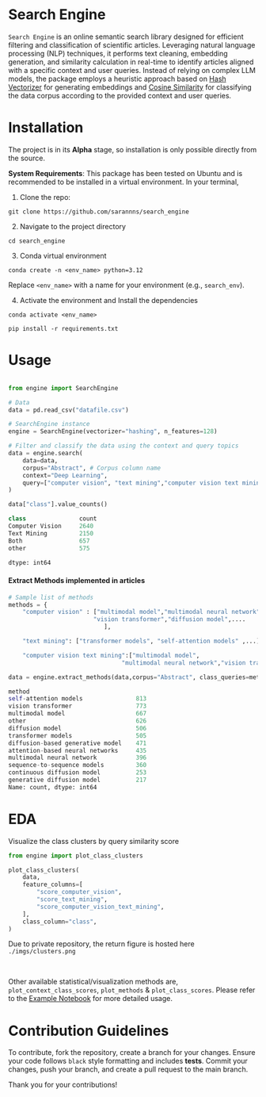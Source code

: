 # Search Engine

``Search Engine`` is an online semantic search library designed for efficient filtering and classification of scientific articles. Leveraging natural language processing (NLP)
 techniques, it performs text cleaning, embedding generation, and similarity calculation in real-time to identify articles aligned with a specific context and user queries. 
 Instead of relying on complex LLM models, the package employs a heuristic approach based on 
 [Hash Vectorizer](https://scikit-learn.org/1.5/modules/generated/sklearn.feature_extraction.text.HashingVectorizer.html) for generating 
 embeddings and [Cosine Similarity](https://scikit-learn.org/1.5/modules/generated/sklearn.metrics.pairwise.cosine_similarity.html) for classifying the 
 data corpus according to the provided context and user queries.


# Installation

The project is in its **Alpha** stage, so installation is only possible directly from the source. 

**System Requirements**: This package has been tested on Ubuntu and is recommended to be installed in a virtual environment. In your terminal, 

1. Clone the repo:

`git clone https://github.com/sarannns/search_engine`

2. Navigate to the project directory

`cd search_engine`

3. Conda virtual environment

`conda create -n <env_name> python=3.12` 

Replace `<env_name>` with a name for your environment (e.g., `search_env`).

4. Activate the environment and Install the dependencies

``conda activate <env_name>``

``pip install -r requirements.txt``



# Usage 



````python

from engine import SearchEngine

# Data
data = pd.read_csv("datafile.csv")

# SearchEngine instance
engine = SearchEngine(vectorizer="hashing", n_features=128)

# Filter and classify the data using the context and query topics
data = engine.search(
    data=data,
    corpus="Abstract", # Corpus column name
    context="Deep Learning", 
    query=["computer vision", "text mining","computer vision text mining"],
)

data["class"].value_counts() 
````

````python 	
class 	            count
Computer Vision 	2640
Text Mining 	    2150
Both 	            657
other 	            575

dtype: int64

````
#### Extract Methods implemented in articles
````python
# Sample list of methods 
methods = {
    "computer vision" : ["multimodal model","multimodal neural network",
                        "vision transformer","diffusion model",....
                           ],

    "text mining": ["transformer models", "self-attention models" ,...],

    "computer vision text mining":["multimodal model",
                                "multimodal neural network","vision transformer",...]}

data = engine.extract_methods(data,corpus="Abstract", class_queries=methods)
````
````python
method
self-attention models               813
vision transformer                  773
multimodal model                    667
other                               626
diffusion model                     506
transformer models                  505
diffusion-based generative model    471
attention-based neural networks     435
multimodal neural network           396
sequence-to-sequence models         360
continuous diffusion model          253
generative diffusion model          217
Name: count, dtype: int64
````

# EDA

Visualize the class clusters by query similarity score

````python
from engine import plot_class_clusters

plot_class_clusters(
    data,
    feature_columns=[
        "score_computer_vision",
        "score_text_mining",
        "score_computer_vision_text_mining",
    ],
    class_column="class",
)

````

Due to private repository, the return figure is hosted here `./imgs/clusters.png`

<br/>

Other available statistical/visualization methods are,
    `plot_context_class_scores`,
    `plot_methods` &
    `plot_class_scores`. Please refer to the [Example Notebook](https://github.com/sarannns/search_engine/blob/main/example.ipynb) for more detailed usage. 

# Contribution Guidelines
To contribute, fork the repository, create a branch for your changes. Ensure your code follows `black` style formatting and includes **tests**. Commit your changes, push your branch, and create a pull request to the main branch. 

Thank you for your contributions!


